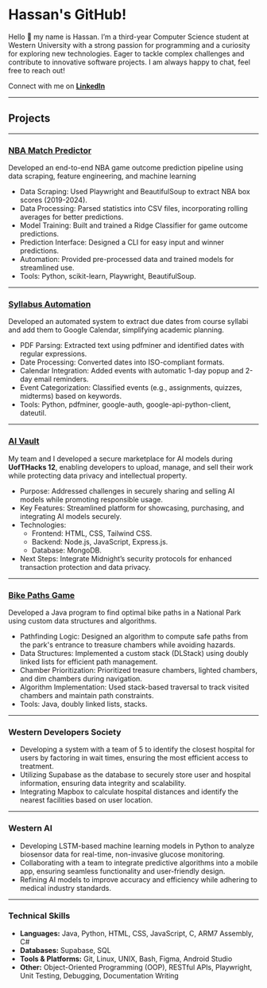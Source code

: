 # Hassan's GitHub!

Hello 👋 my name is Hassan. I’m a third-year Computer Science student at Western University with a strong passion for programming and a curiosity for exploring new technologies. Eager to tackle complex challenges and contribute to innovative software projects. I am always happy to chat, feel free to reach out!

Connect with me on **[LinkedIn](www.linkedin.com/in/hzeesha)**

---

## Projects
---

### [NBA Match Predictor](https://github.com/hzeesha/NBAmatchPredictor) 

Developed an end-to-end NBA game outcome prediction pipeline using data scraping, feature engineering, and machine learning
*  Data Scraping: Used Playwright and BeautifulSoup to extract NBA box scores (2019-2024).
*  Data Processing: Parsed statistics into CSV files, incorporating rolling averages for better predictions.
*  Model Training: Built and trained a Ridge Classifier for game outcome predictions.
*  Prediction Interface: Designed a CLI for easy input and winner predictions.
*  Automation: Provided pre-processed data and trained models for streamlined use.
*  Tools: Python, scikit-learn, Playwright, BeautifulSoup.
---
### [Syllabus Automation](https://github.com/hzeesha/syllabus-automation) 

Developed an automated system to extract due dates from course syllabi and add them to Google Calendar, simplifying academic planning.
* PDF Parsing: Extracted text using pdfminer and identified dates with regular expressions.
* Date Processing: Converted dates into ISO-compliant formats.
* Calendar Integration: Added events with automatic 1-day popup and 2-day email reminders.
* Event Categorization: Classified events (e.g., assignments, quizzes, midterms) based on keywords.
* Tools: Python, pdfminer, google-auth, google-api-python-client, dateutil.
---
### [AI Vault](https://dorahacks.io/buidl/21659/)

My team and I developed a secure marketplace for AI models during **UofTHacks 12**, enabling developers to upload, manage, and sell their work while protecting data privacy and intellectual property.
* Purpose: Addressed challenges in securely sharing and selling AI models while promoting responsible usage.
* Key Features: Streamlined platform for showcasing, purchasing, and integrating AI models securely.
* Technologies:
  - Frontend: HTML, CSS, Tailwind CSS.
  - Backend: Node.js, JavaScript, Express.js.
  - Database: MongoDB.
* Next Steps: Integrate Midnight’s security protocols for enhanced transaction protection and data privacy.
---
### [Bike Paths Game](https://github.com/hzeesha/Bike-Paths-Game)

Developed a Java program to find optimal bike paths in a National Park using custom data structures and algorithms.
* Pathfinding Logic: Designed an algorithm to compute safe paths from the park's entrance to treasure chambers while avoiding hazards.
* Data Structures: Implemented a custom stack (DLStack) using doubly linked lists for efficient path management.
* Chamber Prioritization: Prioritized treasure chambers, lighted chambers, and dim chambers during navigation.
* Algorithm Implementation: Used stack-based traversal to track visited chambers and maintain path constraints.
* Tools: Java, doubly linked lists, stacks.
---
### Western Developers Society

* Developing a system with a team of 5 to identify the closest hospital for users by factoring in wait times, ensuring the most efficient access to treatment.
* Utilizing Supabase as the database to securely store user and hospital information, ensuring data integrity and scalability.
* Integrating Mapbox to calculate hospital distances and identify the nearest facilities based on user location.
---
### Western AI

* Developing LSTM-based machine learning models in Python to analyze biosensor data for real-time, non-invasive glucose monitoring.
* Collaborating with a team to integrate predictive algorithms into a mobile app, ensuring seamless functionality and user-friendly design.
* Refining AI models to improve accuracy and efficiency while adhering to medical industry standards.
---

### Technical Skills

* **Languages:** Java, Python, HTML, CSS, JavaScript, C, ARM7 Assembly, C#
* **Databases:** Supabase, SQL
* **Tools & Platforms:** Git, Linux, UNIX, Bash, Figma, Android Studio
* **Other:** Object-Oriented Programming (OOP), RESTful APIs, Playwright, Unit Testing, Debugging, Documentation Writing
